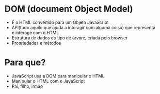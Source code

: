 # DOM (document Object Model)

* É o HTML convertido para um Objeto JavaScript
* API(tudo aquilo que ajuda a interagir com alguma coisa) que representa e interage com o HTML
* Estrutura de dados do tipo de árvore, criada pelo browser
* Propriedades e métodos

# Para que?
* JavaScript usa a DOM para manipular o HTML
* Manipular o HTML com o JavaScript
* Pai, filho, irmão 